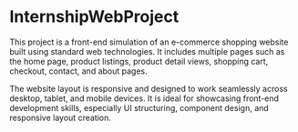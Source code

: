 # InternshipWebProject
This project is a front-end simulation of an e-commerce shopping website built using standard web technologies. It includes multiple pages such as the home page, product listings, product detail views, shopping cart, checkout, contact, and about pages.

The website layout is responsive and designed to work seamlessly across desktop, tablet, and mobile devices. It is ideal for showcasing front-end development skills, especially UI structuring, component design, and responsive layout creation.
